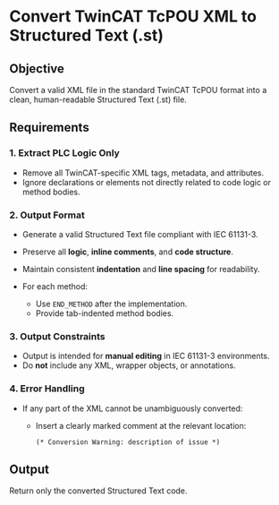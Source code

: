 # Convert TwinCAT TcPOU XML to Structured Text (.st)

## Objective

Convert a valid XML file in the standard TwinCAT TcPOU format into a clean, human-readable Structured Text (.st) file.

## Requirements

### 1. Extract PLC Logic Only

* Remove all TwinCAT-specific XML tags, metadata, and attributes.
* Ignore declarations or elements not directly related to code logic or method bodies.

### 2. Output Format

* Generate a valid Structured Text file compliant with IEC 61131-3.
* Preserve all **logic**, **inline comments**, and **code structure**.
* Maintain consistent **indentation** and **line spacing** for readability.
* For each method:

  * Use `END_METHOD` after the implementation.
  * Provide tab-indented method bodies.

### 3. Output Constraints

* Output is intended for **manual editing** in IEC 61131-3 environments.
* Do **not** include any XML, wrapper objects, or annotations.

### 4. Error Handling

* If any part of the XML cannot be unambiguously converted:

  * Insert a clearly marked comment at the relevant location:

    ```st
    (* Conversion Warning: description of issue *)
    ```

## Output

Return only the converted Structured Text code.
